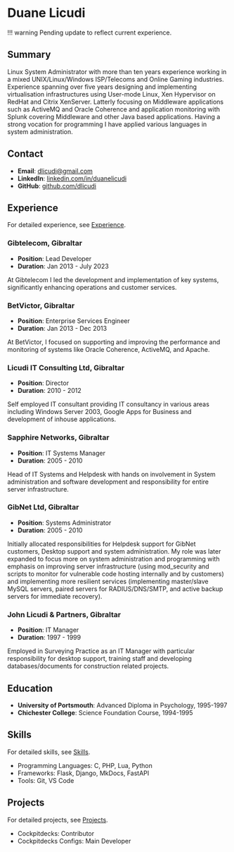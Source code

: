 # Duane Licudi

!!! warning
    Pending update to reflect current experience. 


## Summary

Linux System Administrator with more than ten years experience working
in a mixed UNIX/Linux/Windows ISP/Telecoms and Online Gaming industries.
Experience spanning over five years designing and implementing virtualisation
infrastructures using User-mode Linux, Xen Hypervisor on RedHat and Citrix XenServer.
Latterly focusing on Middleware applications such as ActiveMQ and Oracle Coherence and
application monitoring with Splunk covering Middleware and other Java based applications.
Having a strong vocation for programming I have applied various languages in
system administration.

## Contact

- **Email**: dlicudi@gmail.com
- **LinkedIn**: [linkedin.com/in/duanelicudi](https://linkedin.com/in/duanelicudi)
- **GitHub**: [github.com/dlicudi](https://github.com/dlicudi)

## Experience

For detailed experience, see [Experience](experience.md).

### Gibtelecom, Gibraltar
- **Position**: Lead Developer
- **Duration**: Jan 2013 - July 2023

At Gibtelecom I led the development and implementation of key systems, significantly enhancing operations
and customer services.

### BetVictor, Gibraltar
- **Position**: Enterprise Services Engineer
- **Duration**: Jan 2013 - Dec 2013

At BetVictor, I focused on supporting and improving the performance and monitoring of systems like Oracle Coherence, ActiveMQ, and Apache.


### Licudi IT Consulting Ltd, Gibraltar
- **Position**: Director
- **Duration**: 2010 - 2012

Self employed IT consultant providing IT consultancy in various areas including
Windows Server 2003, Google Apps for Business and development of inhouse applications.


### Sapphire Networks, Gibraltar
- **Position**: IT Systems Manager
- **Duration**: 2005 - 2010

Head of IT Systems and Helpdesk with hands on involvement in System administration and software development and responsibility for entire server infrastructure.

### GibNet Ltd, Gibraltar
- **Position**: Systems Administrator
- **Duration**: 2005 - 2010

Initially allocated responsibilities for Helpdesk support for GibNet customers, Desktop support
and system administration. My role was later expanded to focus more on system administration and
programming with emphasis on improving server infrastructure (using mod_security and scripts to
monitor for vulnerable code hosting internally and by customers) and implementing more resilient
services (implementing master/slave MySQL servers, paired servers for RADIUS/DNS/SMTP, and active backup servers for immediate recovery).

### John Licudi & Partners, Gibraltar
- **Position**: IT Manager
- **Duration**: 1997 - 1999

Employed in Surveying Practice as an IT Manager with particular responsibility for desktop support, training staff and developing databases/documents for construction related projects.

## Education
- **University of Portsmouth**: Advanced Diploma in Psychology, 1995-1997
- **Chichester College**: Science Foundation Course, 1994-1995

## Skills

For detailed skills, see [Skills](skills.md).

- Programming Languages: C, PHP, Lua, Python
- Frameworks: Flask, Django, MkDocs, FastAPI
- Tools: Git, VS Code

## Projects

For detailed projects, see [Projects](projects.md).

- Cockpitdecks: Contributor
- Cockpitdecks Configs: Main Developer